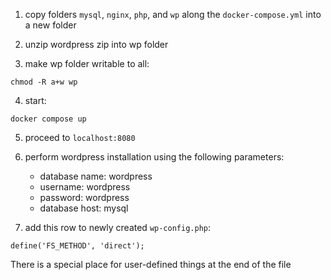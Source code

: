 1. copy folders `mysql`, `nginx`, `php`, and `wp` along the `docker-compose.yml` into a new folder

2. unzip wordpress zip into wp folder

3. make wp folder writable to all:
```
chmod -R a+w wp
```

4. start:
```
docker compose up
```
5. proceed to `localhost:8080`

6. perform wordpress installation using the following parameters:
	- database name: wordpress
	- username: wordpress
	- password: wordpress
	- database host: mysql

7. add this row to newly created `wp-config.php`:
```
define('FS_METHOD', 'direct');
```
There is a special place for user-defined things at the end of the file
